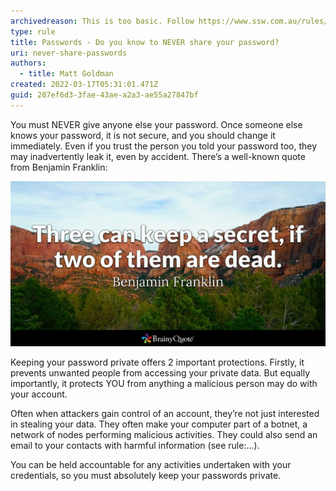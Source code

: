 ```yaml
---
archivedreason: This is too basic. Follow https://www.ssw.com.au/rules/rules-to-better-security-end-users instead.
type: rule
title: Passwords - Do you know to NEVER share your password?
uri: never-share-passwords
authors:
  - title: Matt Goldman
created: 2022-03-17T05:31:01.471Z
guid: 207ef6d3-3fae-43ae-a2a3-ae55a27847bf
---
```


You must NEVER give anyone else your password. Once someone else knows your password, it is not secure, and you should change it immediately. Even if you trust the person you told your password too, they may inadvertently leak it, even by accident. There’s a well-known quote from Benjamin Franklin:

![Figure: Password advice from Benjamin Franklin](bf-quote.jpg)

<!--endintro-->

Keeping your password private offers 2 important protections. Firstly, it prevents unwanted people from accessing your private data. But equally importantly, it protects YOU from anything a malicious person may do with your account.

Often when attackers gain control of an account, they’re not just interested in stealing your data. They often make your computer part of a botnet, a network of nodes performing malicious activities. They could also send an email to your contacts with harmful information (see rule:…).

You can be held accountable for any activities undertaken with your credentials, so you must absolutely keep your passwords private.
